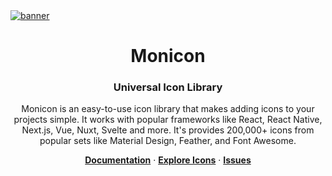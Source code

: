 <a href="https://monicon-docs.vercel.app/" target="_blank" rel="noopener">
  <picture>
    <source srcset="https://github.com/user-attachments/assets/720e6358-9466-4992-8214-71aa7b65c723" />
    <img alt="banner" src="https://github.com/user-attachments/assets/720e6358-9466-4992-8214-71aa7b65c723" />
  </picture>
</a>

<h1 align="center">Monicon</h1>

<h3 align="center">
  Universal Icon Library
</h3>

<div align="center">
<p>  
  Monicon is an easy-to-use icon library that makes adding icons to your projects simple. It works with popular frameworks like React, React Native, Next.js, Vue, Nuxt, Svelte and more. It's provides 200,000+ icons  from popular sets like Material Design, Feather, and Font Awesome.
</p>

<p>
  <strong><a href="https://monicon-docs.vercel.app">Documentation</a></strong>
  ·
  <strong><a href="https://icones.js.org/">Explore Icons</a></strong>
  ·
  <strong><a href="https://github.com/oktaysenkan/monicon/issues">Issues</a></strong>
</p>
</div>
